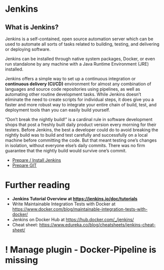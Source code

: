 #  Jenkins


## What is Jenkins?
Jenkins is a self-contained, open source automation server which can be used to automate all sorts of tasks related to building, testing, and delivering or deploying software.

Jenkins can be installed through native system packages, Docker, or even run standalone by any machine with a Java Runtime Environment (JRE) installed.

Jenkins offers a simple way to set up a continuous integration or **continuous delivery (CI/CD)** environment for almost any combination of languages and source code repositories using pipelines, as well as automating other routine development tasks. While Jenkins doesn’t eliminate the need to create scripts for individual steps, it does give you a faster and more robust way to integrate your entire chain of build, test, and deployment tools than you can easily build yourself.

“Don’t break the nightly build!” is a cardinal rule in software development shops that post a freshly built daily product version every morning for their testers. Before Jenkins, the best a developer could do to avoid breaking the nightly build was to build and test carefully and successfully on a local machine before committing the code. But that meant testing one’s changes in isolation, without everyone else’s daily commits. There was no firm guarantee that the nightly build would survive one’s commit.


- [Prepare / Install Jenkins ](install-jenkins.md)
- [Prepare GIT](Git-Jenkins.md)



# Further reading
- **Jenkins Tutorial Overview at https://jenkins.io/doc/tutorials**
- Write Maintainable Integration Tests with Docker at https://www.docker.com/blog/maintainable-integration-tests-with-docker/ 
- Jenkins on Docker Hub at https://hub.docker.com/_/jenkins/
- Cheat sheet: https://www.edureka.co/blog/cheatsheets/jenkins-cheat-sheet/

# ! Manage plugin - Docker-Pipeline is missing 



